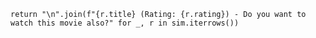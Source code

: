     return "\n".join(f"{r.title} (Rating: {r.rating}) - Do you want to watch this movie also?" for _, r in sim.iterrows())
